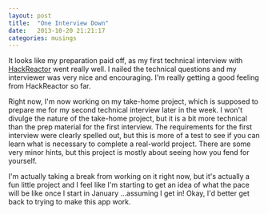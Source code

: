```yaml
---
layout: post
title:  "One Interview Down"
date:   2013-10-20 21:21:17
categories: musings
---
```


It looks like my preparation paid off, as my first technical interview with [HackReactor](hackreactor.com) went really well. I nailed the technical questions and my interviewer was very nice and encouraging. I'm really getting a good feeling from HackReactor so far.

Right now, I'm now working on my take-home project, which is supposed to prepare me for my second technical interview later in the week. I won't divulge the nature of the take-home project, but it is a bit more technical than the prep material for the first interview. The requirements for the first interview were clearly spelled out, but this is more of a test to see if you can learn what is necessary to complete a real-world project. There are some very minor hints, but this project is mostly about seeing how you fend for yourself.

I'm actually taking a break from working on it right now, but it's actually a fun little project and I feel like I'm starting to get an idea of what the pace will be like once I start in January ...assuming I get in! Okay, I'd better get back to trying to make this app work.